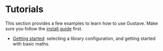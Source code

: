 # Tutorials

This section provides a few examples to learn how to use Gustave. Make sure you follow the [install guide](../docs/install.md) first.

* [Getting started](01-getting-started/README.md): selecting a library configuration, and getting started with basic maths.
